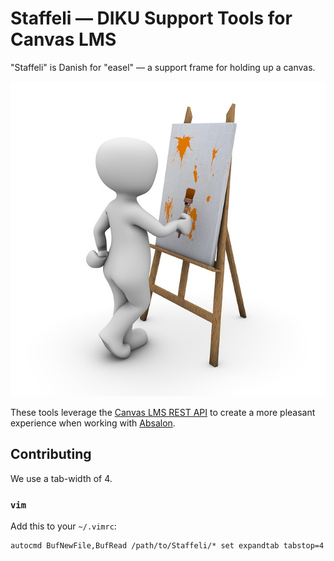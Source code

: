 # Staffeli — DIKU Support Tools for Canvas LMS

"Staffeli" is Danish for "easel" — a support frame for holding up a canvas.

![An Easel](logo.jpg
  "Image license: CC0; Source: https://pixabay.com/en/art-painting-modern-art-mural-1027828/")

These tools leverage the [Canvas LMS REST
API](https://canvas.instructure.com/doc/api/index.html) to create a more
pleasant experience when working with [Absalon](https://absalon.ku.dk/).

## Contributing

We use a tab-width of 4.

### `vim`

Add this to your `~/.vimrc`:

```
autocmd BufNewFile,BufRead /path/to/Staffeli/* set expandtab tabstop=4
```
